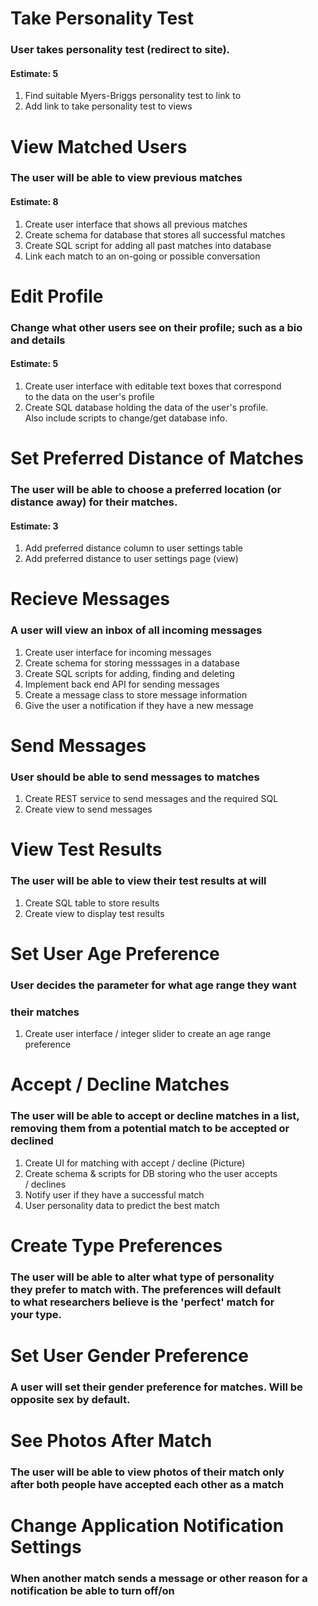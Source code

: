 #  Take Personality Test
### User takes personality test (redirect to site).
#### Estimate: 5
1. Find suitable Myers-Briggs personality test to link to
2. Add link to take personality test to views

# View Matched Users
### The user will be able to view previous matches
#### Estimate: 8
1. Create user interface that shows all previous matches
2. Create schema for database that stores all successful matches
3. Create SQL script for adding all past matches into database
4. Link each match to an on-going or possible conversation

# Edit Profile
### Change what other users see on their profile; such as a bio<br /> and details
#### Estimate: 5
1. Create user interface with editable text boxes that correspond<br /> to the data on the user's profile
2. Create SQL database holding the data of the user's profile.<br /> Also include scripts to change/get database info.

# Set Preferred Distance of Matches
### The user will be able to choose a preferred location (or <br /> distance away) for their matches.
#### Estimate: 3
1. Add preferred distance column to user settings table
2. Add preferred distance to user settings page (view)

# Recieve Messages
### A user will view an inbox of all incoming messages
1. Create user interface for incoming messages
2. Create schema for storing messsages in a database
3. Create SQL scripts for adding, finding and deleting
4. Implement back end API for sending messages
5. Create a message class to store message information
6. Give the user a notification if they have a new message

# Send Messages
### User should be able to send messages to matches
1. Create REST service to send messages and the required SQL
2. Create view to send messages

# View Test Results
### The user will be able to view their test results at will
1. Create SQL table to store results
2. Create view to display test results

# Set User Age Preference
### User decides the parameter for what age range they want
###  their matches
1. Create user interface / integer slider to create an age range<br /> preference

# Accept / Decline Matches
### The user will be able to accept or decline matches in a list,<br /> removing them from a potential match to be accepted or <br /> declined
1. Create UI for matching with accept / decline (Picture)
2. Create schema & scripts for DB storing who the user accepts<br /> / declines
3. Notify user if they have a successful match
4. User personality data to predict the best match

# Create Type Preferences
### The user will be able to alter what type of personality<br /> they prefer to match with. The preferences will default<br /> to what researchers believe is the 'perfect' match for <br /> your type.

# Set User Gender Preference
### A user will set their gender preference for matches. Will be<br /> opposite sex by default.

# See Photos After Match
### The user will be able to view photos of their match only<br /> after both people have accepted each other as a match

# Change Application Notification Settings
### When another match sends a message or other reason for a<br /> notification be able to turn off/on
